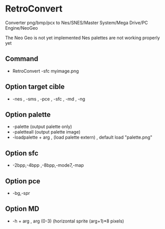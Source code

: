 # RetroConvert
Converter png/bmp/pcx to Nes/SNES/Master System/Mega Drive/PC Engine/NeoGeo

The Neo Geo is not yet implemented
Nes palettes are not working properly yet

## Command
- RetroConvert -sfc myimage.png

## Option target cible
- -nes , -sms , -pce , -sfc , -md , -ng

## Option palette
- -palette (output palette only)
- -paletteall (output palette image)
- -loadpalette + arg , (load palette extern) , default load "palette.png"

## Option sfc
- -2bpp,-4bpp ,-8bpp,-mode7,-map

## Option pce
- -bg,-spr

## Option MD
- -h + arg , arg (0-3) (horizontal sprite (arg+1)*8 pixels)